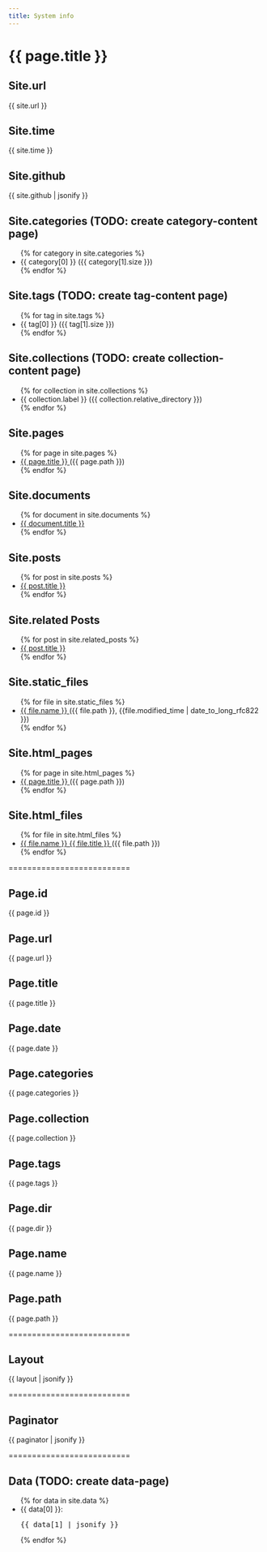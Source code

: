 ```yaml
---
title: System info
---
```

# {{ page.title }}

## Site.url
{{ site.url }}

## Site.time
{{ site.time }}

## Site.github
{{ site.github | jsonify }}

<script>
  window.GITHUB = "{{ site.github | jsonify }}";
  console.log(window.GITHUB);
</script>

## Site.categories (TODO: create category-content page)
<nav class="">
    <ul>
      {% for category in site.categories %}
        <li>
            {{ category[0] }} ({{ category[1].size }})
        </li>
      {% endfor %}
    </ul>
</nav>


## Site.tags (TODO: create tag-content page)
<nav class="">
    <ul>
      {% for tag in site.tags %}
        <li>
            {{ tag[0] }} ({{ tag[1].size }})
        </li>
      {% endfor %}
    </ul>
</nav>


## Site.collections (TODO: create collection-content page)
<nav class="">
    <ul>
      {% for collection in site.collections %}
        <li>
            {{ collection.label }} ({{ collection.relative_directory }})
        </li>
      {% endfor %}
    </ul>
</nav>

## Site.pages
<nav class="">
    <ul>
      {% for page in site.pages %}
        <li>
            <a 
                href="{{ page.url }}"
                class="link">
                {{ page.title }}
            </a> ({{ page.path }})
        </li>
      {% endfor %}
    </ul>
</nav>


## Site.documents
<nav class="">
    <ul>
      {% for document in site.documents %}
        <li>
            <a 
                href="{{ document.url }}"
                class="link">
                {{ document.title }}
            </a>
        </li>
      {% endfor %}
    </ul>
</nav>


## Site.posts
<nav class="">
    <ul>
      {% for post in site.posts %}
        <li>
            <a 
                href="{{ post.url }}"
                class="link">
                {{ post.title }}
            </a>
        </li>
      {% endfor %}
    </ul>
</nav>


## Site.related Posts
<nav class="">
    <ul>
      {% for post in site.related_posts %}
        <li>
            <a 
                href="{{ post.url }}"
                class="link">
                {{ post.title }}
            </a>
        </li>
      {% endfor %}
    </ul>
</nav>

## Site.static_files
<nav class="">
    <ul>
      {% for file in site.static_files %}
        <li>
            <a 
                href="{{ file.path }}"
                class="link">
                {{ file.name }}
            </a> ({{ file.path }}, {{file.modified_time | date_to_long_rfc822 }})
        </li>
      {% endfor %}
    </ul>
</nav>

## Site.html_pages
<nav class="">
    <ul>
      {% for page in site.html_pages %}
        <li>
            <a 
                href="{{ page.url }}"
                class="link">
                {{ page.title }}
            </a> ({{ page.path }})
        </li>
      {% endfor %}
    </ul>
</nav>

## Site.html_files
<nav class="">
    <ul>
      {% for file in site.html_files %}
        <li>
            <a 
                href="{{ file.url }}"
                class="link">
                {{ file.name }} {{ file.title }}
            </a> ({{ file.path }})
        </li>
      {% endfor %}
    </ul>
</nav>

==========================

## Page.id
{{ page.id }}

## Page.url
{{ page.url }}

## Page.title
{{ page.title }}

## Page.date
{{ page.date }}

## Page.categories
{{ page.categories }}

## Page.collection
{{ page.collection }}

## Page.tags
{{ page.tags }}

## Page.dir
{{ page.dir }}

## Page.name
{{ page.name }}

## Page.path
{{ page.path }}

==========================

## Layout
{{ layout | jsonify }}

==========================

## Paginator
{{ paginator | jsonify }}

==========================

## Data (TODO: create data-page)
<nav class="">
    <ul>
      {% for data in site.data %}
        <li>
            {{ data[0] }}: <pre>{{ data[1] | jsonify }}</pre>
        </li>
      {% endfor %}
    </ul>
</nav>

